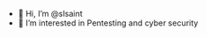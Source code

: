- 👋 Hi, I’m @slsaint
- 👀 I’m interested in Pentesting  and  cyber  security


<!---
slsaint/slsaint is a ✨ special ✨ repository because its `README.md` (this file) appears on your GitHub profile.
You can click the Preview link to take a look at your changes.
--->
